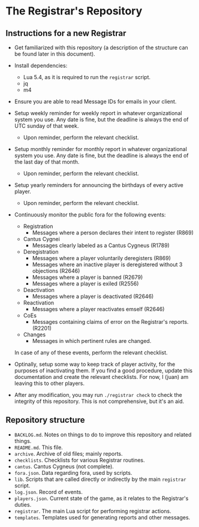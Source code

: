 # The Registrar's Repository

## Instructions for a new Registrar

- Get familiarized with this repository (a description of the structure can be found later in this document).

- Install dependencies:
  - Lua 5.4, as it is required to run the `registrar` script.
  - jq
  - m4

- Ensure you are able to read Message IDs for emails in your client.

- Setup weekly reminder for weekly report in whatever organizational
  system you use. Any date is fine, but the deadline is always the end of
  UTC sunday of that week.

  - Upon reminder, perform the relevant checklist.

- Setup monthly reminder for monthly report in whatever organizational
  system you use. Any date is fine, but the deadline is always the end of
  the last day of that month.

  - Upon reminder, perform the relevant checklist.

- Setup yearly reminders for announcing the birthdays of every active
  player.

  - Upon reminder, perform the relevant checklist.

- Continuously monitor the public fora for the following events:

  - Registration
    - Messages where a person declares their intent to register (R869)
  - Cantus Cygnei
    - Messages clearly labeled as a Cantus Cygneus (R1789)
  - Deregistration
    - Messages where a player voluntarily deregisters (R869)
    - Messages where an inactive player is deregistered without 3 objections (R2646)
    - Messages where a player is banned (R2679)
    - Messages where a player is exiled (R2556)
  - Deactivation
    - Messages where a player is deactivated (R2646)
  - Reactivation
    - Messages where a player reactivates emself (R2646)
  - CoEs
    - Messages containing claims of error on the Registrar's reports. (R2201)
  - Changes
    - Messages in which pertinent rules are changed.

  In case of any of these events, perform the relevant checklist.

- Optinally, setup some way to keep track of player activity, for the
  purposes of inactivating them. If you find a good procedure, update
  this documentation and create the relevant checklists. For now, I
  (juan) am leaving this to other players.

- After any modification, you may run `./registrar check` to check the
  integrity of this repository. This is not comprehensive, but it's an aid.

## Repository structure

- `BACKLOG.md`. Notes on things to do to improve this repository and related things.
- `README.md`. This file.
- `archive`. Archive of old files; mainly reports.
- `checklists`. Checklists for various Registrar routines.
- `cantus`. Cantus Cygneus (not complete).
- `fora.json`. Data regarding fora, used by scripts.
- `lib`. Scripts that are called directly or indirectly by the main `registrar` script.
- `log.json`. Record of events.
- `players.json`. Current state of the game, as it relates to the Registrar's duties.
- `registrar`. The main Lua script for performing registrar actions.
- `templates`. Templates used for generating reports and other messages.


